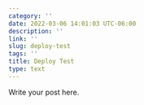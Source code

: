 ```yaml
---
category: ''
date: 2022-03-06 14:01:03 UTC-06:00
description: ''
link: ''
slug: deploy-test
tags: ''
title: Deploy Test
type: text
---
```

Write your post here.
